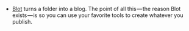 - [Blot](https://blot.im/) turns a folder into a blog. The point of all this — the reason Blot exists — is so you can use your favorite tools to create whatever you publish.